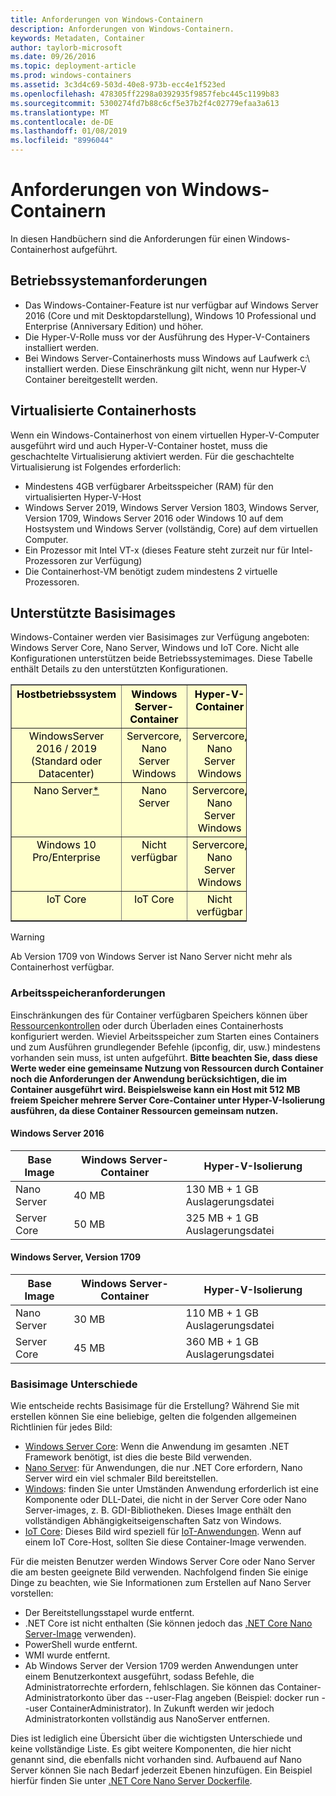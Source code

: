 ```yaml
---
title: Anforderungen von Windows-Containern
description: Anforderungen von Windows-Containern.
keywords: Metadaten, Container
author: taylorb-microsoft
ms.date: 09/26/2016
ms.topic: deployment-article
ms.prod: windows-containers
ms.assetid: 3c3d4c69-503d-40e8-973b-ecc4e1f523ed
ms.openlocfilehash: 478305ff2298a0392935f9857febc445c1199b83
ms.sourcegitcommit: 5300274fd7b88c6cf5e37b2f4c02779efaa3a613
ms.translationtype: MT
ms.contentlocale: de-DE
ms.lasthandoff: 01/08/2019
ms.locfileid: "8996044"
---
```

# <a name="windows-container-requirements"></a>Anforderungen von Windows-Containern

In diesen Handbüchern sind die Anforderungen für einen Windows-Containerhost aufgeführt.

## <a name="os-requirements"></a>Betriebssystemanforderungen

- Das Windows-Container-Feature ist nur verfügbar auf Windows Server 2016 (Core und mit Desktopdarstellung), Windows 10 Professional und Enterprise (Anniversary Edition) und höher.
- Die Hyper-V-Rolle muss vor der Ausführung des Hyper-V-Containers installiert werden.
- Bei Windows Server-Containerhosts muss Windows auf Laufwerk c:\ installiert werden. Diese Einschränkung gilt nicht, wenn nur Hyper-V Container bereitgestellt werden.

## <a name="virtualized-container-hosts"></a>Virtualisierte Containerhosts

Wenn ein Windows-Containerhost von einem virtuellen Hyper-V-Computer ausgeführt wird und auch Hyper-V-Container hostet, muss die geschachtelte Virtualisierung aktiviert werden. Für die geschachtelte Virtualisierung ist Folgendes erforderlich:

- Mindestens 4GB verfügbarer Arbeitsspeicher (RAM) für den virtualisierten Hyper-V-Host
- Windows Server 2019, Windows Server Version 1803, Windows Server, Version 1709, Windows Server 2016 oder Windows 10 auf dem Hostsystem und Windows Server (vollständig, Core) auf dem virtuellen Computer.
- Ein Prozessor mit Intel VT-x (dieses Feature steht zurzeit nur für Intel-Prozessoren zur Verfügung)
- Die Containerhost-VM benötigt zudem mindestens 2 virtuelle Prozessoren.

## <a name="supported-base-images"></a>Unterstützte Basisimages

Windows-Container werden vier Basisimages zur Verfügung angeboten: Windows Server Core, Nano Server, Windows und IoT Core. Nicht alle Konfigurationen unterstützen beide Betriebssystemimages. Diese Tabelle enthält Details zu den unterstützten Konfigurationen.

<table border="1" style="background-color:FFFFCC;border-collapse:collapse;border:1px solid FFCC00;color:000000;width:75%" cellpadding="5" cellspacing="5">
<thead>
<tr valign="top">
<th><center>Hostbetriebssystem</center></th>
<th><center>Windows Server-Container</center></th>
<th><center>Hyper-V-Container</center></th>
</tr>
</thead>
<tbody>
<tr valign="top">
<td><center>WindowsServer 2016 / 2019 (Standard oder Datacenter)</center></td>
<td><center>Servercore, Nano Server Windows</center></td>
<td><center>Servercore, Nano Server Windows</center></td>
</tr>
<tr valign="top">
<td><center>Nano Server<a href="#warn-1">*</a></center></td>
<td><center> Nano Server</center></td>
<td><center>Servercore, Nano Server Windows</center></td>
</tr>
<tr valign="top">
<td><center>Windows 10 Pro/Enterprise</center></td>
<td><center>Nicht verfügbar</center></td>
<td><center>Servercore, Nano Server Windows</center></td>
</tr>
<tr valign="top">
<td><center>IoT Core</center></td>
<td><center>IoT Core</center></td>
<td><center>Nicht verfügbar</center></td>
</tr>
</tbody>
</table>

> [!Warning]  
> <span id="warn-1">Ab Version 1709 von Windows Server ist Nano Server nicht mehr als Containerhost verfügbar.</span>


### <a name="memory-requirements"></a>Arbeitsspeicheranforderungen
Einschränkungen des für Container verfügbaren Speichers können über [Ressourcenkontrollen](https://docs.microsoft.com/en-us/virtualization/windowscontainers/manage-containers/resource-controls) oder durch Überladen eines Containerhosts konfiguriert werden.  Wieviel Arbeitsspeicher zum Starten eines Containers und zum Ausführen grundlegender Befehle (ipconfig, dir, usw.) mindestens vorhanden sein muss, ist unten aufgeführt.  __Bitte beachten Sie, dass diese Werte weder eine gemeinsame Nutzung von Ressourcen durch Container noch die Anforderungen der Anwendung berücksichtigen, die im Container ausgeführt wird.  Beispielsweise kann ein Host mit 512 MB freiem Speicher mehrere Server Core-Container unter Hyper-V-Isolierung ausführen, da diese Container Ressourcen gemeinsam nutzen.__

#### <a name="windows-server-2016"></a>Windows Server 2016
| Base Image  | Windows Server-Container | Hyper-V-Isolierung    |
| ----------- | ------------------------ | -------------------- |
| Nano Server | 40 MB                     | 130 MB + 1 GB Auslagerungsdatei |
| Server Core | 50 MB                     | 325 MB + 1 GB Auslagerungsdatei |

#### <a name="windows-server-version-1709"></a>Windows Server, Version 1709
| Base Image  | Windows Server-Container | Hyper-V-Isolierung    |
| ----------- | ------------------------ | -------------------- |
| Nano Server | 30 MB                     | 110 MB + 1 GB Auslagerungsdatei |
| Server Core | 45 MB                     | 360 MB + 1 GB Auslagerungsdatei |


### <a name="base-image-differences"></a>Basisimage Unterschiede

Wie entscheide rechts Basisimage für die Erstellung? Während Sie mit erstellen können Sie eine beliebige, gelten die folgenden allgemeinen Richtlinien für jedes Bild:

- [Windows Server Core](https://hub.docker.com/_/microsoft-windows-servercore): Wenn die Anwendung im gesamten .NET Framework benötigt, ist dies die beste Bild verwenden.
- [Nano Server](https://hub.docker.com/_/microsoft-windows-nanoserver): für Anwendungen, die nur .NET Core erfordern, Nano Server wird ein viel schmaler Bild bereitstellen.
- [Windows](https://hub.docker.com/_/microsoft-windowsfamily-windows): finden Sie unter Umständen Anwendung erforderlich ist eine Komponente oder DLL-Datei, die nicht in der Server Core oder Nano Server-images, z. B. GDI-Bibliotheken. Dieses Image enthält den vollständigen Abhängigkeitseigenschaften Satz von Windows.
- [IoT Core](https://hub.docker.com/_/microsoft-windows-iotcore): Dieses Bild wird speziell für [IoT-Anwendungen](https://developer.microsoft.com/en-us/windows/iot). Wenn auf einem IoT Core-Host, sollten Sie diese Container-Image verwenden.

Für die meisten Benutzer werden Windows Server Core oder Nano Server die am besten geeignete Bild verwenden. Nachfolgend finden Sie einige Dinge zu beachten, wie Sie Informationen zum Erstellen auf Nano Server vorstellen:

- Der Bereitstellungsstapel wurde entfernt.
- .NET Core ist nicht enthalten (Sie können jedoch das [.NET Core Nano Server-Image](https://hub.docker.com/r/microsoft/dotnet/) verwenden).
- PowerShell wurde entfernt.
- WMI wurde entfernt.
- Ab Windows Server der Version 1709 werden Anwendungen unter einem Benutzerkontext ausgeführt, sodass Befehle, die Administratorrechte erfordern, fehlschlagen. Sie können das Container-Administratorkonto über das --user-Flag angeben (Beispiel: docker run --user ContainerAdministrator). In Zukunft werden wir jedoch Administratorkonten vollständig aus NanoServer entfernen.

Dies ist lediglich eine Übersicht über die wichtigsten Unterschiede und keine vollständige Liste. Es gibt weitere Komponenten, die hier nicht genannt sind, die ebenfalls nicht vorhanden sind. Aufbauend auf Nano Server können Sie nach Bedarf jederzeit Ebenen hinzufügen. Ein Beispiel hierfür finden Sie unter [.NET Core Nano Server Dockerfile](https://github.com/dotnet/dotnet-docker/blob/master/2.1/sdk/nanoserver-1803/amd64/Dockerfile).

